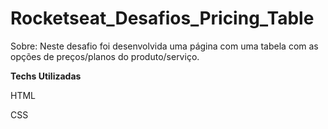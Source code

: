 # Rocketseat_Desafios_Pricing_Table


Sobre: Neste desafio foi desenvolvida uma página com uma tabela com as opções de preços/planos do produto/serviço.

**Techs Utilizadas**

<p>HTML</p>
<p>CSS</p>
